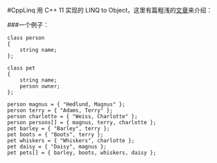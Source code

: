 #CppLinq
用 C++ 11 实现的 LINQ to Object，这里有篇粗浅的[文章](http://www.cnblogs.com/huangmingchuan/p/4988821.html)来介绍：

###一个例子：
```
class person
{
    string name;
};

class pet
{
    string name;
    person owner;
};

person magnus = { "Hedlund, Magnus" };
person terry = { "Adams, Terry" };
person charlotte = { "Weiss, Charlotte" };
person persons[] = { magnus, terry, charlotte };
pet barley = { "Barley", terry };
pet boots = { "Boots", terry };
pet whiskers = { "Whiskers", charlotte };
pet daisy = { "Daisy", magnus };
pet pets[] = { barley, boots, whiskers, daisy };
```
